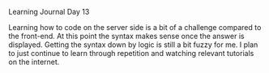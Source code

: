Learning Journal
Day 13

Learning how to code on the server side is a bit of a challenge compared to the front-end. At this point the syntax makes sense once
the answer is displayed. Getting the syntax down by logic is still a bit fuzzy for me. I plan to just continue to learn through 
repetition and watching relevant tutorials on the internet. 
